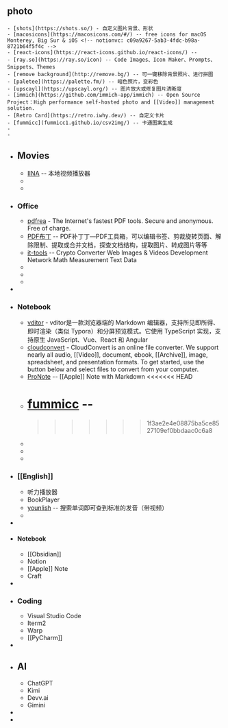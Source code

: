 ## photo
	- [shots](https://shots.so/) - 自定义图片背景、形状
	- [macosicons](https://macosicons.com/#/) -- free icons for macOS Monterey, Big Sur & iOS <!-- notionvc: c09a9267-5ab3-4fdc-b98a-8721b64f5f4c -->
	- [react-icons](https://react-icons.github.io/react-icons/) --
	- [ray.so](https://ray.so/icon) -- Code Images、Icon Maker、Prompts、Snippets、Themes
	- [remove background](http://remove.bg/) -- 可一键移除背景照片、进行拼图
	- [paletee](https://palette.fm/) -- 暗色照片，变彩色
	- [upscayl](https://upscayl.org/) -- 图片放大或修复图片清晰度
	- [immich](https://github.com/immich-app/immich) -- Open Source Project：High performance self-hosted photo and [[Video]] management solution.
	- [Retro Card](https://retro.iwhy.dev/) -- 自定义卡片
	- [fummicc](fummicc1.github.io/csv2img/) -- 卡通图案生成
	-
	-
- ## Movies
	- [IINA](https://iina.io/)  -- 本地视频播放器
	-
	-
- ### Office
	- [pdfrea](https://pdfreal.com/) - The Internet's fastest PDF tools. Secure and anonymous. Free of charge.
	- [PDF布丁](https://github.com/wmjordan/PDFPatcher) -- PDF补丁丁—PDF工具箱，可以编辑书签、剪裁旋转页面、解除限制、提取或合并文档，探查文档结构，提取图片、转成图片等等
	- [it-tools](https://it-tools.tech/) -- Crypto Converter Web Images & Videos Development Network Math Measurement Text Data
	-
	-
	-
-
- ### Notebook
	- [vditor](https://vditor.vercel.app) - vditor是一款浏览器端的 Markdown 编辑器，支持所见即所得、即时渲染（类似 Typora）和分屏预览模式。它使用 TypeScript 实现，支持原生 JavaScript、Vue、React 和 Angular
	- [cloudconvert](https://cloudconvert.com/pdf-to-docx) - CloudConvert is an online file converter. We support nearly all audio, [[Video]], document, ebook, [[Archive]], image, spreadsheet, and presentation formats. To get started, use the button below and select files to convert from your computer.
	- [ProNote](https://www.pronotes.app/) -- [[Apple]] Note with Markdown
	  <<<<<<< HEAD
	- [fummicc](fummicc1.github.io/csv2img/) --
	  =======
	  >>>>>>> 1f3ae2e4e08875ba5ce8527109ef0bbdaac0c6a8
	-
	-
	-
- ### [[English]]
	- 听力播放器
	- BookPlayer
	- [younlish](https://youglish.com/) -- 搜索单词即可查到标准的发音（带视频）
	-
-
- #### Notebook
	- [[Obsidian]]
	- Notion
	- [[Apple]] Note
	- Craft
-
- ### Coding
	- Visual Studio Code
	- Iterm2
	- Warp
	- [[PyCharm]]
-
- ## AI
	- ChatGPT
	- Kimi
	- Devv.ai
	- Gimini
-
-